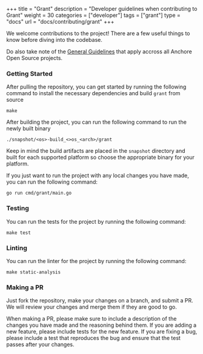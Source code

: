 +++
title =  "Grant"
description = "Developer guidelines when contributing to Grant"
weight = 30
categories = ["developer"]
tags = ["grant"]
type = "docs"
url = "docs/contributing/grant"
+++

We welcome contributions to the project! There are a few useful things to know before diving into the codebase.

Do also take note of the [General Guidelines](/docs/contributing/#general-guidelines) that apply accross all Anchore Open Source projects.

### Getting Started
After pulling the repository, you can get started by running the following command to install the necessary dependencies and build `grant` from source

```
make
```

After building the project, you can run the following command to run the newly built binary
```
./snapshot/<os>-build_<>os_<arch>/grant
```

Keep in mind the build artifacts are placed in the `snapshot` directory and built for each supported platform so choose the appropriate binary for your platform.

If you just want to run the project with any local changes you have made, you can run the following command:

```
go run cmd/grant/main.go
```

### Testing
You can run the tests for the project by running the following command:

```
make test
```

### Linting
You can run the linter for the project by running the following command:

```
make static-analysis
```

### Making a PR
Just fork the repository, make your changes on a branch, and submit a PR. We will review your changes and merge them if they are good to go.

When making a PR, please make sure to include a description of the changes you have made and the reasoning behind them. 
If you are adding a new feature, please include tests for the new feature. If you are fixing a bug, please include a test that reproduces the bug and ensure that the test passes after your changes.